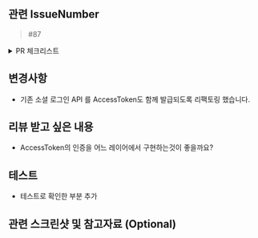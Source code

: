 
## 관련 IssueNumber

> #87

<details>
<summary> PR 체크리스트</summary>
  
- [ ] 🔀 PR 제목의 형식을 잘 작성했나요? e.g. [feat] 소셜 로그인 구현
- [ ] 💯 빌드와 테스트는 잘 통과했나요?
- [ ] 🧹 불필요한 코드는 제거했나요?
- [ ] 💭 이슈는 등록했나요?
- [ ] 🏷️ 라벨은 등록했나요?
- [ ] 🙇‍♂️ 리뷰어를 지정했나요? (페어가 존재할 시)
</details>

## 변경사항

- 기존 소셜 로그인 API 를 AccessToken도 함께 발급되도록 리팩토링 했습니다. 

## 리뷰 받고 싶은 내용

- AccessToken의 인증을 어느 레이어에서 구현하는것이 좋을까요?

## 테스트
- 테스트로 확인한 부분 추가

## 관련 스크린샷 및 참고자료 (Optional)
